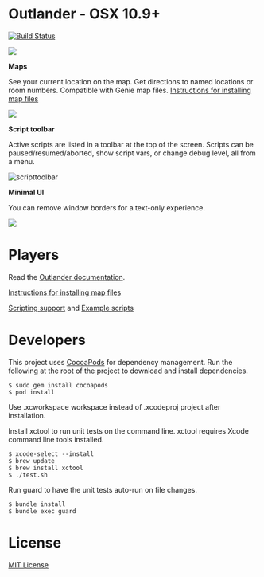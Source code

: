 Outlander - OSX 10.9+
==========

[![Build Status](https://travis-ci.org/joemcbride/outlander-osx.png?branch=master)](https://travis-ci.org/joemcbride/outlander-osx)

![](http://i.imgur.com/Q3t3QYG.png)

**Maps**

See your current location on the map.  Get directions to named locations or room numbers.  Compatible with Genie map files.  [Instructions for installing map files](commands.md#automapper)

![](http://i.imgur.com/V4cWDhW.png)

**Script toolbar**

Active scripts are listed in a toolbar at the top of the screen.  Scripts can be paused/resumed/aborted, show script vars, or change debug level, all from a menu.

![scripttoolbar](https://cloud.githubusercontent.com/assets/255007/7898521/6e137ca8-06b7-11e5-96fa-4095fb6ce873.png)

**Minimal UI**

You can remove window borders for a text-only experience.

![](http://i.imgur.com/ZBtaUUR.png)

Players
==========
Read the [Outlander documentation](commands.md).

[Instructions for installing map files](commands.md#automapper)

[Scripting support](commands.md#scripting) and [Example scripts](commands.md#example-scripts)

Developers
==========

This project uses [CocoaPods](http://cocoapods.org) for dependency management.  Run the following at the root of the project to download and install dependencies.

    $ sudo gem install cocoapods
    $ pod install

Use .xcworkspace workspace instead of .xcodeproj project after installation.

Install xctool to run unit tests on the command line.  xctool requires Xcode command line tools installed.

    $ xcode-select --install
    $ brew update
    $ brew install xctool
    $ ./test.sh

Run guard to have the unit tests auto-run on file changes.

    $ bundle install
    $ bundle exec guard

License
==========
[MIT License](LICENSE.md)
